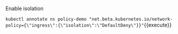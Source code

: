Enable isolation

`
kubectl annotate ns policy-demo "net.beta.kubernetes.io/network-policy={\"ingress\":{\"isolation\":\"DefaultDeny\"}}"
`{{execute}}
